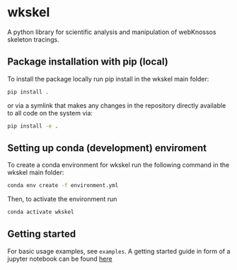 # wkskel

A python library for scientific analysis and manipulation of webKnossos skeleton tracings.

## Package installation with pip (local)

To install the package locally run pip install in the wkskel main folder:
``` bash
pip install .
```

or via a symlink that makes any changes in the repository directly available to
all code on the system via:
``` bash
pip install -e .
```

## Setting up conda (development) enviroment

To create a conda environment for wkskel run the following command in the wkskel 
main folder:
``` bash
conda env create -f environment.yml
```

Then, to activate the environment run
``` bash
conda activate wkskel
```

## Getting started

For basic usage examples, see `examples`. A getting started guide in form of a jupyter notebook can be found [here](https://gitlab.mpcdf.mpg.de/connectomics/wkskel/blob/master/examples/getting_started.ipynb)